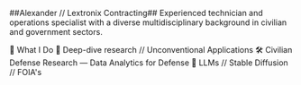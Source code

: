 ##Alexander // Lextronix Contracting##
Experienced technician and operations specialist with a diverse multidisciplinary background in civilian and government sectors.

🧰 What I Do
🧠 Deep-dive research // Unconventional Applications
🛠️ Civilian Defense Research — Data Analytics for Defense
🤖 LLMs // Stable Diffusion // FOIA's



